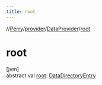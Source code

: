 ```yaml
---
title: root
---
```

//[Perry](../../../index.html)/[provider](../index.html)/[DataProvider](index.html)/[root](root.html)



# root



[jvm]\
abstract val [root](root.html): [DataDirectoryEntry](../-data-directory-entry/index.html)




